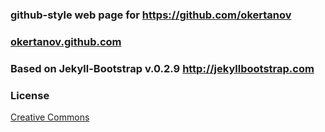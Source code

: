 
### github-style web page for <https://github.com/okertanov>

### [okertanov.github.com](http://okertanov.github.com/)

### Based on Jekyll-Bootstrap v.0.2.9 <http://jekyllbootstrap.com>

### License
[Creative Commons](http://creativecommons.org/licenses/by-nc-sa/3.0/)

